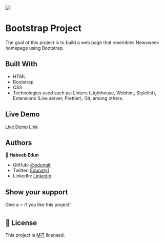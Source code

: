 ![](https://img.shields.io/badge/Microverse-blueviolet)

# Bootstrap Project

The goal of this project is to build a web page that resembles Newsweek homepage using Bootstrap. 



## Built With

- HTML
- Bootstrap
- CSS
- Technologies used such as: Linters (Lighthouse, Webhint, Stylelint), Extensions (Live server, Prettier), Git, among others.

## Live Demo

[Live Demo Link](https://edungit.github.io/bootstrap_proj/)


## Authors

👤 **Habeeb Edun**
- GitHub: [@edungit](https://github.com/edungit)
- Twitter: [Edunaty1](https://twitter.com/Edunaty1)
- LinkedIn: [LinkedIn](https://www.linkedin.com/in/edun-habeeb-635680131/)


## Show your support

Give a ⭐️ if you like this project!


## 📝 License

This project is [MIT](./MIT.md) licensed.

